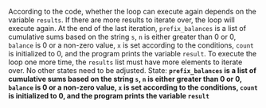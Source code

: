 According to the code, whether the loop can execute again depends on the variable `results`. If there are more results to iterate over, the loop will execute again. At the end of the last iteration, `prefix_balances` is a list of cumulative sums based on the string `s`, `n` is either greater than 0 or 0, `balance` is 0 or a non-zero value, `x` is set according to the conditions, `count` is initialized to 0, and the program prints the variable `result`. To execute the loop one more time, the `results` list must have more elements to iterate over. No other states need to be adjusted.
State: **`prefix_balances` is a list of cumulative sums based on the string `s`, `n` is either greater than 0 or 0, `balance` is 0 or a non-zero value, `x` is set according to the conditions, `count` is initialized to 0, and the program prints the variable `result`**